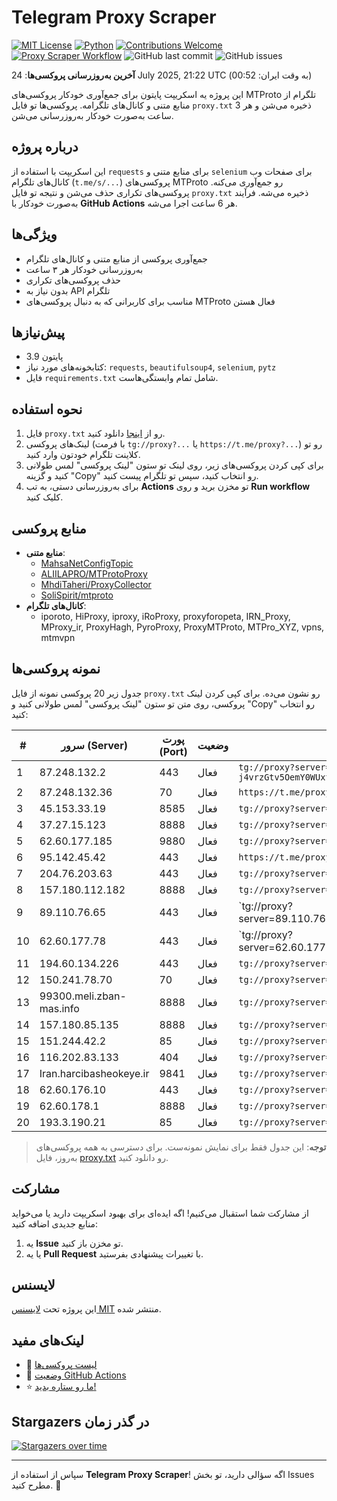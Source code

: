 # Telegram Proxy Scraper

[![MIT License](https://img.shields.io/badge/license-MIT-blue.svg)](https://opensource.org/licenses/MIT)
[![Python](https://img.shields.io/badge/python-3.9-blue)](https://www.python.org/downloads/)
[![Contributions Welcome](https://img.shields.io/badge/contributions-welcome-brightgreen.svg?style=flat)](https://github.com/Argh94/telegram-proxy-scraper/issues)
[![Proxy Scraper Workflow](https://github.com/Poriya58p/telegram-proxy-scraper/actions/workflows/scraper.yml/badge.svg)](https://github.com/Argh94/telegram-proxy-scraper/actions/workflows/scraper.yml)
![GitHub last commit](https://img.shields.io/github/last-commit/Argh94/telegram-proxy-scraper)
![GitHub issues](https://img.shields.io/github/issues/Argh94/telegram-proxy-scraper)

**آخرین به‌روزرسانی پروکسی‌ها**: 24 July 2025, 21:22 UTC (به وقت ایران: 00:52)

این پروژه یه اسکریپت پایتون برای جمع‌آوری خودکار پروکسی‌های MTProto تلگرام از منابع متنی و کانال‌های تلگرامه. پروکسی‌ها تو فایل `proxy.txt` ذخیره می‌شن و هر 3 ساعت به‌صورت خودکار به‌روزرسانی می‌شن.

## درباره پروژه

این اسکریپت با استفاده از `requests` برای منابع متنی و `selenium` برای صفحات وب کانال‌های تلگرام (`t.me/s/...`) پروکسی‌های MTProto رو جمع‌آوری می‌کنه. پروکسی‌های تکراری حذف می‌شن و نتیجه تو فایل `proxy.txt` ذخیره می‌شه. فرآیند به‌صورت خودکار با **GitHub Actions** هر 6 ساعت اجرا می‌شه.

## ویژگی‌ها
- جمع‌آوری پروکسی از منابع متنی و کانال‌های تلگرام
- به‌روزرسانی خودکار هر ۳ ساعت
- حذف پروکسی‌های تکراری
- بدون نیاز به API تلگرام
- مناسب برای کاربرانی که به دنبال پروکسی‌های MTProto فعال هستن

## پیش‌نیازها
- پایتون 3.9
- کتابخونه‌های مورد نیاز: `requests`, `beautifulsoup4`, `selenium`, `pytz`
- فایل `requirements.txt` شامل تمام وابستگی‌هاست.

## نحوه استفاده
1. فایل `proxy.txt` رو از [اینجا](proxy.txt) دانلود کنید.
2. لینک‌های پروکسی (با فرمت `tg://proxy?...` یا `https://t.me/proxy?...`) رو تو کلاینت تلگرام خودتون وارد کنید.
3. برای کپی کردن پروکسی‌های زیر، روی لینک تو ستون "لینک پروکسی" لمس طولانی کنید و گزینه "Copy" رو انتخاب کنید، سپس تو تلگرام پیست کنید.
4. برای به‌روزرسانی دستی، به تب **Actions** تو مخزن برید و روی **Run workflow** کلیک کنید.

## منابع پروکسی
- **منابع متنی**:
  - [MahsaNetConfigTopic](https://raw.githubusercontent.com/MahsaNetConfigTopic/proxy/main/proxies.txt)
  - [ALIILAPRO/MTProtoProxy](https://raw.githubusercontent.com/ALIILAPRO/MTProtoProxy/main/proxy-list.txt)
  - [MhdiTaheri/ProxyCollector](https://raw.githubusercontent.com/MhdiTaheri/ProxyCollector/main/proxy.txt)
  - [SoliSpirit/mtproto](https://raw.githubusercontent.com/SoliSpirit/mtproto/master/all_proxies.txt)
- **کانال‌های تلگرام**:
  - iporoto, HiProxy, iproxy, iRoProxy, proxyforopeta, IRN_Proxy, MProxy_ir, ProxyHagh, PyroProxy, ProxyMTProto, MTPro_XYZ, vpns, mtmvpn

## نمونه پروکسی‌ها
جدول زیر 20 پروکسی نمونه از فایل `proxy.txt` رو نشون می‌ده. برای کپی کردن لینک پروکسی، روی متن تو ستون "لینک پروکسی" لمس طولانی کنید و "Copy" رو انتخاب کنید:

| #  | سرور (Server)       | پورت (Port) | وضعیت     | لینک پروکسی                     |
|----|---------------------|-------------|-----------|---------------------------------|
| 1 | 87.248.132.2 | 443 | فعال | `tg://proxy?server=87.248.132.2&port=443&secret=7otdyWf9v23L9 j4vrzGtv5OemY0WUxtZGg0T3NCcDUwNUFBMDUwMDEwMjAzMDQwNTA2MDcwODA5Li11cGRhdGUxLmFuZHJvaWQuZ29vZ2xlLnN5bmMuaW1hZ2UudG5hYmlzaWJpemlwLmly` |
| 2 | 87.248.132.36 | 70 | فعال | `https://t.me/proxy?server=87.248.132.36&port=70&secret=eed77db43ee3721f0fcb40a4ff63b5cd276D656469612E737465616D706F77657265642E636F6D` |
| 3 | 45.153.33.19 | 8585 | فعال | `tg://proxy?server=45.153.33.19&port=8585&secret=7gAA8A8Pd1VV____9QBuLmltZWRpYS5zdGVhbXBvd2VyZWQuY29t` |
| 4 | 37.27.15.123 | 8888 | فعال | `tg://proxy?server=37.27.15.123&port=8888&secret=7gAA8A8Pd1VV____9QBuLmltZWRpYS5zdGVhbXBvd2VyZWQuY29t` |
| 5 | 62.60.177.185 | 9880 | فعال | `tg://proxy?server=62.60.177.185&port=9880&secret=ee0000f00f0f775555fffffff5006e2e696d656469612e737465616d706f77657265642e636f6d` |
| 6 | 95.142.45.42 | 443 | فعال | `https://t.me/proxy?server=95.142.45.42&port=443&secret=eed77db43ee3721f0fcb40a4ff63b5cd276D656469612E737465616D706F77657265642E636F6D` |
| 7 | 204.76.203.63 | 443 | فعال | `tg://proxy?server=204.76.203.63&port=443&secret=15115115115115115115115115115115` |
| 8 | 157.180.112.182 | 8888 | فعال | `tg://proxy?server=157.180.112.182&port=8888&secret=FgMBAgABAAH8AwOG4kw63Q` |
| 9 | 89.110.76.65 | 443 | فعال | `tg://proxy?server=89.110.76.65&port=443&secret=eed77db43ee3721f0fcb40a4ff63b5cd276D656469612E737465616D706F77657265642E636F6D)|[پروکسی](https://t.me/proxy?server=91.84.101.3` |
| 10 | 62.60.177.78 | 443 | فعال | `tg://proxy?server=62.60.177.78&port=443&secret=eed77db43ee3721f0fcb40a4ff63b5cd276D656469612E737465616D706F77657265642E636F6D)|[همراه](https://t.me/proxy?server=62.60.177.185` |
| 11 | 194.60.134.226 | 443 | فعال | `tg://proxy?server=194.60.134.226&port=443&secret=7gAA8A8Pd1VV____9QBuLmltZWRpYS5zdGVhbXBvd2VyZWR1aS5jb20` |
| 12 | 150.241.78.70 | 70 | فعال | `tg://proxy?server=150.241.78.70&port=70&secret=7gAA8A8Pd1VV____9QBuLmktLXcuZ28tLS0=` |
| 13 | 99300.meli.zban-mas.info | 8888 | فعال | `tg://proxy?server=99300.meli.zban-mas.info&port=8888&secret=7gAA8A8Pd1VV____9QBuLmltZWRpYS5zdGVhbXBvd2VyZWQuY29t` |
| 14 | 157.180.85.135 | 8888 | فعال | `tg://proxy?server=157.180.85.135&port=8888&secret=FgMBAgABAAH8AwOG4kw63Q` |
| 15 | 151.244.42.2 | 85 | فعال | `tg://proxy?server=151.244.42.2&port=85&secret=ee0000f00f0f775555fffffff5006e2e696d656469612e737465616d706f77657265642e636f6d` |
| 16 | 116.202.83.133 | 404 | فعال | `tg://proxy?server=116.202.83.133&port=404&secret=eeNEgYdJvXrFGRMCIMJdCQ==` |
| 17 | Iran.harcibasheokeye.ir | 9841 | فعال | `tg://proxy?server=Iran.harcibasheokeye.ir&port=9841&secret=7gAA8A8Pd1VV____9QBuLmltZWRpYS5zdGVhbXBvd2VyZWQuY29t` |
| 18 | 62.60.176.10 | 443 | فعال | `tg://proxy?server=62.60.176.10&port=443&secret=eed77db43ee3721f0fcb40a4ff63b5cd276D656469612E737465616D706F77657265642E636F6D` |
| 19 | 62.60.178.1 | 8888 | فعال | `tg://proxy?server=62.60.178.1&port=8888&secret=7gAA8A8Pd1VV__9QBuLmltZWRpYS5zdGVhbXBvd2VyZWQuY29t` |
| 20 | 193.3.190.21 | 85 | فعال | `tg://proxy?server=193.3.190.21&port=85&secret=7gAA8A8Pd1VV____9QBuLmltZWRpYS5zdGVhbXBvd2VyZWQuY29t` |


> **توجه**: این جدول فقط برای نمایش نمونه‌ست. برای دسترسی به همه پروکسی‌های به‌روز، فایل [proxy.txt](proxy.txt) رو دانلود کنید.

## مشارکت
از مشارکت شما استقبال می‌کنیم! اگه ایده‌ای برای بهبود اسکریپت دارید یا می‌خواید منابع جدیدی اضافه کنید:
1. یه **Issue** تو مخزن باز کنید.
2. یا یه **Pull Request** با تغییرات پیشنهادی بفرستید.

## لایسنس
این پروژه تحت [لایسنس MIT](LICENSE) منتشر شده.

## لینک‌های مفید
- 📄 [لیست پروکسی‌ها](proxy.txt)
- 🚀 [وضعیت GitHub Actions](https://github.com/Argh94/telegram-proxy-scraper/actions)
- ⭐ [ما رو ستاره بدید!](https://github.com/Argh94/telegram-proxy-scraper)

## Stargazers در گذر زمان
[![Stargazers over time](https://starchart.cc/Argh94/telegram-proxy-scraper.svg?variant=adaptive)](https://starchart.cc/Argh94/telegram-proxy-scraper)

---

سپاس از استفاده از **Telegram Proxy Scraper**! اگه سؤالی دارید، تو بخش Issues مطرح کنید. 🌟
